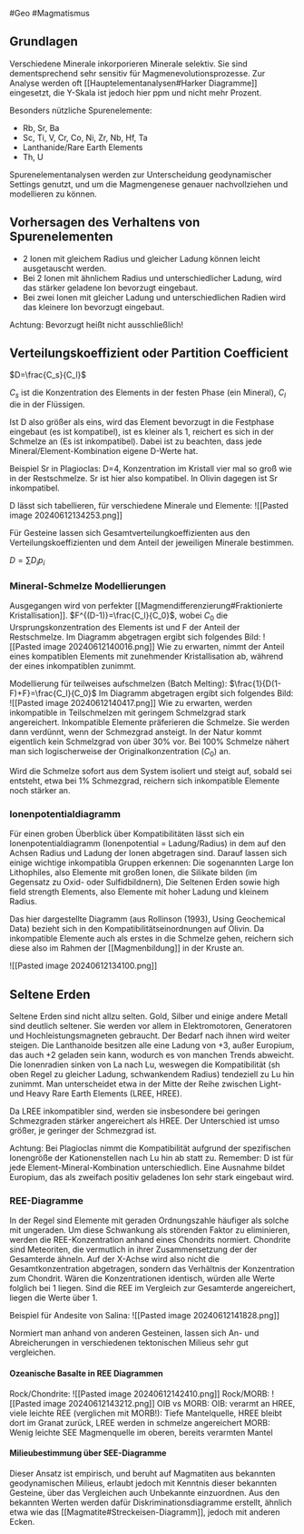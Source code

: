 #Geo #Magmatismus 

## Grundlagen

Verschiedene Minerale inkorporieren Minerale selektiv. Sie sind dementsprechend sehr sensitiv für Magmenevolutionsprozesse. Zur Analyse werden oft [[Hauptelementanalysen#Harker Diagramme]] eingesetzt, die Y-Skala ist jedoch hier ppm und nicht mehr Prozent.

Besonders nützliche Spurenelemente: 

- Rb, Sr, Ba
- Sc, Ti, V, Cr, Co, Ni, Zr, Nb, Hf, Ta
- Lanthanide/Rare Earth Elements
- Th, U

Spurenelementanalysen werden zur Unterscheidung geodynamischer Settings genutzt, und um die Magmengenese genauer nachvollziehen und modellieren zu können.

## Vorhersagen des Verhaltens von Spurenelementen

- 2 Ionen mit gleichem Radius und gleicher Ladung können leicht ausgetauscht werden.
- Bei 2 Ionen mit ähnlichem Radius und unterschiedlicher Ladung, wird das stärker geladene Ion bevorzugt eingebaut. 
- Bei zwei Ionen mit gleicher Ladung und unterschiedlichen Radien wird das kleinere Ion bevorzugt eingebaut.

Achtung: Bevorzugt heißt nicht ausschließlich!

## Verteilungskoeffizient oder Partition Coefficient

$D=\frac{C_s}{C_l}$

$C_s$ ist die Konzentration des Elements in der festen Phase (ein Mineral), $C_l$ die in der Flüssigen.

Ist D also größer als eins, wird das Element bevorzugt in die Festphase eingebaut (es ist kompatibel), ist es kleiner als 1, reichert es sich in der Schmelze an (Es ist inkompatibel). Dabei ist zu beachten, dass jede Mineral/Element-Kombination eigene D-Werte hat.

Beispiel Sr in Plagioclas: D=4, Konzentration im Kristall vier mal so groß wie in der Restschmelze. Sr ist hier also kompatibel. In Olivin dagegen ist Sr inkompatibel.

D lässt sich tabellieren, für verschiedene Minerale und Elemente:
![[Pasted image 20240612134253.png]]

Für Gesteine lassen sich Gesamtverteilungkoeffizienten aus den Verteilungskoeffizienten und dem Anteil der jeweiligen Minerale bestimmen.

$D=\sum {D_ip_i}$

### Mineral-Schmelze Modellierungen

Ausgegangen wird von perfekter [[Magmendifferenzierung#Fraktionierte Kristallisation]]. 
$F^{(D-1)}=\frac{C_l}{C_0}$,
wobei $C_0$ die Ursprungskonzentration des Elements ist und F der Anteil der Restschmelze. Im Diagramm abgetragen ergibt sich folgendes Bild: 
![[Pasted image 20240612140016.png]]
Wie zu erwarten, nimmt der Anteil eines kompatiblen Elements mit zunehmender Kristallisation ab, während der eines inkompatiblen zunimmt.

Modellierung für teilweises aufschmelzen (Batch Melting):
$\frac{1}{D(1-F)+F}=\frac{C_l}{C_0}$
Im Diagramm abgetragen ergibt sich folgendes Bild:
![[Pasted image 20240612140417.png]]
Wie zu erwarten, werden inkompatible in Teilschmelzen mit geringem Schmelzgrad stark angereichert. Inkompatible Elemente präferieren die Schmelze. Sie werden dann verdünnt, wenn der Schmezgrad ansteigt. In der Natur kommt eigentlich kein Schmelzgrad von über 30% vor. Bei 100% Schmelze nähert man sich logischerweise der Originalkonzentration ($C_0$) an.

Wird die Schmelze sofort aus dem System isoliert und steigt auf, sobald sei entsteht, etwa bei 1% Schmezgrad, reichern sich inkompatible Elemente noch stärker an.

### Ionenpotentialdiagramm

Für einen groben Überblick über Kompatibilitäten lässt sich ein Ionenpotentialdiagramm (Ionenpotential = Ladung/Radius) in dem auf den Achsen Radius und Ladung der Ionen abgetragen sind. Darauf lassen sich einige wichtige inkompatibla Gruppen erkennen: Die sogenannten Large Ion Lithophiles, also Elemente mit großen Ionen, die Silikate bilden (im Gegensatz zu Oxid- oder Sulfidbildnern), Die Seltenen Erden sowie high field strength Elements, also Elemente mit hoher Ladung und kleinem Radius.

Das hier dargestellte Diagramm (aus Rollinson (1993), Using Geochemical Data) bezieht sich in den Kompatibilitätseinordnungen auf Olivin. Da inkompatible Elemente auch als erstes in die Schmelze gehen, reichern sich diese also im Rahmen der [[Magmenbildung]] in der Kruste an.

![[Pasted image 20240612134100.png]]

## Seltene Erden

Seltene Erden sind nicht allzu selten. Gold, Silber und einige andere Metall sind deutlich seltener. Sie werden vor allem in Elektromotoren, Generatoren und Hochleistungsmagneten gebraucht. Der Bedarf nach ihnen wird weiter steigen.
Die Lanthanoide besitzen alle eine Ladung von +3, außer Europium, das auch +2 geladen sein kann, wodurch es von manchen Trends abweicht. Die Ionenradien sinken von La nach Lu, weswegen die Kompatibilität (sh oben Regel zu gleicher Ladung, schwankendem Radius) tendeziell zu Lu hin zunimmt. Man unterscheidet etwa in der Mitte der Reihe zwischen Light- und Heavy Rare Earth Elements (LREE, HREE).

Da LREE inkompatibler sind, werden sie insbesondere bei geringen Schmezgraden stärker angereichert als HREE. Der Unterschied ist umso größer, je geringer der Schmezgrad ist.

Achtung: Bei Plagioclas nimmt die Kompatibilität aufgrund der spezifischen Ionengröße der Kationenstellen nach Lu hin ab statt zu. Remember: D ist für jede Element-Mineral-Kombination unterschiedlich. Eine Ausnahme bildet Europium, das als zweifach positiv geladenes Ion sehr stark eingebaut wird.

### REE-Diagramme

In der Regel sind Elemente mit geraden Ordnungszahle häufiger als solche mit ungeraden. Um diese Schwankung als störenden Faktor zu eliminieren, werden die REE-Konzentration anhand eines Chondrits normiert. Chondrite sind Meteoriten, die vermutlich in ihrer Zusammensetzung der der Gesamterde ähneln. Auf der X-Achse wird also nicht die Gesamtkonzentration abgetragen, sondern das Verhältnis der Konzentration zum Chondrit. Wären die Konzentrationen identisch, würden alle Werte folglich bei 1 liegen. Sind die REE im Vergleich zur Gesamterde angereichert, liegen die Werte über 1.

Beispiel für Andesite von Salina:
![[Pasted image 20240612141828.png]]

Normiert man anhand von anderen Gesteinen, lassen sich An- und Abreicherungen in verschiedenen tektonischen Milieus sehr gut vergleichen. 

#### Ozeanische Basalte in REE Diagrammen
Rock/Chondrite:
![[Pasted image 20240612142410.png]]
Rock/MORB:
![[Pasted image 20240612143212.png]]
OIB vs MORB: 
OIB: verarmt an HREE, viele leichte REE (verglichen mit MORB!): Tiefe Mantelquelle, HREE bleibt dort im Granat zurück, LREE werden in schmelze angereichert
MORB: Wenig leichte SEE
Magmenquelle im oberen, bereits verarmten Mantel

#### Milieubestimmung über SEE-Diagramme

Dieser Ansatz ist empirisch, und beruht auf Magmatiten aus bekannten geodynamischen Milieus, erlaubt jedoch mit Kenntnis dieser bekannten Gesteine, über das Vergleichen auch Unbekannte einzuordnen.
Aus den bekannten Werten werden dafür Diskriminationsdiagramme erstellt, ähnlich etwa wie das [[Magmatite#Streckeisen-Diagramm]], jedoch mit anderen Ecken.